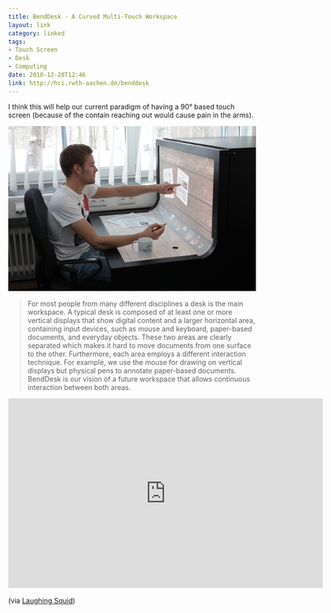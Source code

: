 ```yaml
---
title: BendDesk - A Curved Multi-Touch Workspace
layout: link
category: linked
tags:
- Touch Screen
- Desk
- Computing
date: 2010-12-28T12:46
link: http://hci.rwth-aachen.de/benddesk
---
```


I think this will help our current paradigm of having a 90&deg; based touch screen (because of the contain reaching out would cause pain in the arms).

<div class="inline illustration">
	<a href="http://hci.rwth-aachen.de/BendDesk" title="BendDesk"><img src="/media/uploads/posts/2010-12-28-benddesk/benddesk-20101228-092948.jpg" alt="BendDesk"></a>
</div>

> For most people from many different disciplines a desk is the main workspace. A typical desk is composed of at least one or more vertical displays that show digital content and a larger horizontal area, containing input devices, such as mouse and keyboard, paper-based documents, and everyday objects. These two areas are clearly separated which makes it hard to move documents from one surface to the other. Furthermore, each area employs a different interaction technique. For example, we use the mouse for drawing on vertical displays but physical pens to annotate paper-based documents. BendDesk is our vision of a future workspace that allows continuous interaction between both areas.

<object width="640" height="385"><param name="movie" value="http://www.youtube.com/v/5VNTPwVvLzE?fs=1&amp;hl=en_US&amp;hd=1"></param><param name="allowFullScreen" value="true"></param><param name="allowscriptaccess" value="always"></param><embed src="http://www.youtube.com/v/5VNTPwVvLzE?fs=1&amp;hl=en_US&amp;hd=1" type="application/x-shockwave-flash" allowscriptaccess="always" allowfullscreen="true" width="640" height="385"></embed></object>

(via [Laughing Squid](http://laughingsquid.com/benddesk-a-curved-multi-touch-workspace/ "BendDesk, A Curved Multi-Touch Workspace"))